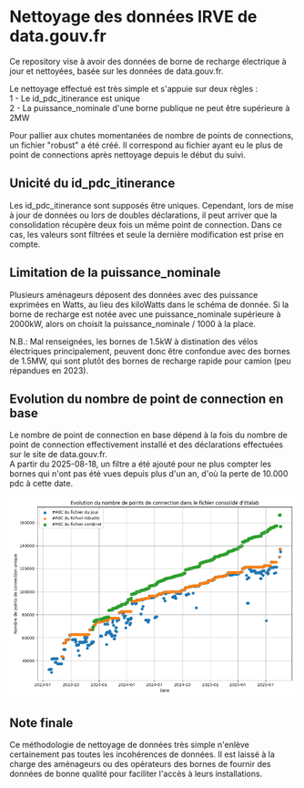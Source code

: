 # Nettoyage des données IRVE de data.gouv.fr
Ce repository vise à avoir des données de borne de recharge électrique à jour et nettoyées, basée sur les données de data.gouv.fr.  
  
Le nettoyage effectué est très simple et s'appuie sur deux règles :  
    1 - Le id_pdc_itinerance est unique  
    2 - La puissance_nominale d'une borne publique ne peut être supérieure à 2MW  
  
Pour pallier aux chutes momentanées de nombre de points de connections, un fichier "robust" a été créé. Il correspond au fichier ayant eu le plus de point de connections après nettoyage depuis le début du suivi.

## Unicité du id_pdc_itinerance
Les id_pdc_itinerance sont supposés être uniques. Cependant, lors de mise à jour de données ou lors de doubles déclarations, il peut arriver que la consolidation récupère deux fois un même point de connection. Dans ce cas, les valeurs sont filtrées et seule la dernière modification est prise en compte.

## Limitation de la puissance_nominale
Plusieurs aménageurs déposent des données avec des puissance exprimées en Watts, au lieu des kiloWatts dans le schéma de donnée. Si la borne de recharge est notée avec une puissance_nominale supérieure à 2000kW, alors on choisit la puissance_nominale / 1000 à la place.

N.B.:  Mal renseignées, les bornes de 1.5kW à distination des vélos électriques principalement, peuvent donc être confondue avec des bornes de 1.5MW, qui sont plutôt des bornes de recharge rapide pour camion (peu répandues en 2023).

## Evolution du nombre de point de connection en base
Le nombre de point de connection en base dépend à la fois du nombre de point de connection effectivement installé et des déclarations effectuées sur le site de data.gouv.fr.  
A partir du 2025-08-18, un filtre a été ajouté pour ne plus compter les bornes qui n'ont pas été vues depuis plus d'un an, d'où la perte de 10.000 pdc à cette date.  

![](img/irve_data_follow_up.png)

## Note finale
Ce méthodologie de nettoyage de données très simple n'enlève certainement pas toutes les incohérences de données. Il est laissé à la charge des aménageurs ou des opérateurs des bornes de fournir des données de bonne qualité pour faciliter l'accès à leurs installations.
